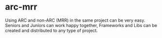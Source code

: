 arc-mrr
=======

Using ARC and non-ARC (MRR) in the same project can be very easy. Seniors and Juniors can work happy together, Frameworks and Libs can be created and distributed to any type of project.
